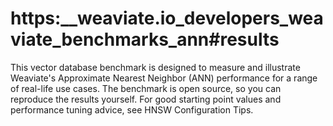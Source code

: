 # https:\_\_weaviate.io_developers_weaviate_benchmarks_ann#results

This vector database benchmark is designed to measure and illustrate Weaviate's Approximate Nearest Neighbor (ANN) performance for a range of real-life use cases. The benchmark is open source, so you can reproduce the results yourself. For good starting point values and performance tuning advice, see HNSW Configuration Tips.
